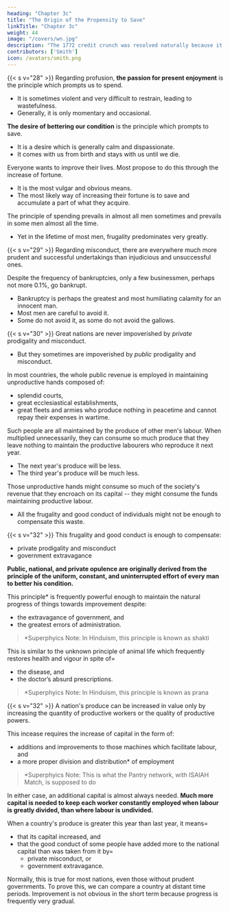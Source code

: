 ```yaml
---
heading: "Chapter 3c"
title: "The Origin of the Propensity to Save"
linkTitle: "Chapter 3c"
weight: 44
image: "/covers/wn.jpg"
description: "The 1772 credit crunch was resolved naturally because it did not have profit maximization "
contributors: ['Smith']
icon: /avatars/smith.png
---
```



<!-- regarding profusion misconduct -->

{{< s v="28" >}} Regarding profusion, **the passion for present enjoyment** is the principle which prompts us to spend. 
- It is sometimes violent and very difficult to restrain, leading to wastefulness. 
- Generally, it is only momentary and occasional.

**The desire of bettering our condition** is the principle which prompts to save.
- It is a desire which is generally calm and dispassionate.
- It comes with us from birth and stays with us until we die.

Everyone wants to improve their lives. Most propose to do this through the increase of fortune.
- It is the most vulgar and obvious means.
- The most likely way of increasing their fortune is to save and accumulate a part of what they acquire.

The principle of spending prevails in almost all men sometimes and prevails in some men almost all the time.
- Yet in the lifetime of most men, frugality predominates very greatly.


{{< s v="29" >}} Regarding misconduct, there are everywhere much more prudent and successful undertakings than injudicious and unsuccessful ones.

Despite the frequency of bankruptcies, only a few businessmen, perhaps not more 0.1%, go bankrupt.
- Bankruptcy is perhaps the greatest and most humiliating calamity for an innocent man.
- Most men are careful to avoid it.
- Some do not avoid it, as some do not avoid the gallows.


{{< s v="30" >}} Great nations are never impoverished by *private* prodigality and misconduct.
- But they sometimes are impoverished by *public* prodigality and misconduct.

In most countries, the whole public revenue is employed in maintaining unproductive hands composed of:
- splendid courts,
- great ecclesiastical establishments,
- great fleets and armies who produce nothing in peacetime and cannot repay their expenses in wartime.

Such people are all maintained by the produce of other men's labour. When multiplied unnecessarily, they can consume so much produce that they leave nothing to maintain the productive labourers who reproduce it next year.
- The next year's produce will be less.
- The third year's produce will be much less.

Those unproductive hands might consume so much of the society's revenue that they encroach on its capital -- they might consume the funds maintaining productive labour.
- All the frugality and good conduct of individuals might not be enough to compensate this waste<!-- created by this forced encroachment -->.



{{< s v="32" >}} This frugality and good conduct is enough to compensate: 
- private prodigality and misconduct
- government extravagance

**Public, national, and private opulence are originally derived from the principle of the uniform, constant, and uninterrupted effort of every man to better his condition.**

This principle* is frequently powerful enough to maintain the natural progress of things towards improvement despite:
- the extravagance of government, and
- the greatest errors of administration.

> *Superphyics Note: In Hinduism, this principle is known as shakti

This is similar to the unknown principle of animal life which frequently restores health and vigour in spite of= 
- the disease, and
- the doctor’s absurd prescriptions.

> *Superphyics Note: In Hinduism, this principle is known as prana



{{< s v="32" >}} A nation's produce can be increased in value only by increasing the quantity of productive workers or the quality of productive powers.

This incease requires the increase of capital in the form of:
- additions and improvements to those machines which facilitate labour, and
- a more proper division and distribution* of employment

> *Superphyics Note: This is what the Pantry network, with ISAIAH Match, is supposed to do 


In either case, an additional capital is almost always needed. **Much more capital is needed to keep each worker constantly employed when labour is greatly divided, than where labour is undivided.**

When a country's produce is greater this year than last year, it means= 
- that its capital increased, and
- that the good conduct of some people have added more to the national capital than was taken from it by= 
  - private misconduct, or
  - government extravagance.

Normally, this is true for most nations, even those without prudent governments. To prove this, we can compare a country at distant time periods. Improvement is not obvious in the short term because progress is frequently very gradual.

<!-- People frequently suspect that the country’s riches and industry are decaying from the decline of certain industries even in prosperous times. -->

